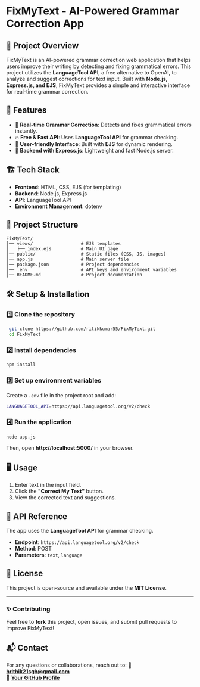 # FixMyText - AI-Powered Grammar Correction App

## 📌 Project Overview
FixMyText is an AI-powered grammar correction web application that helps users improve their writing by detecting and fixing grammatical errors. This project utilizes the **LanguageTool API**, a free alternative to OpenAI, to analyze and suggest corrections for text input. Built with **Node.js, Express.js, and EJS**, FixMyText provides a simple and interactive interface for real-time grammar correction.

## 🚀 Features
- 📝 **Real-time Grammar Correction**: Detects and fixes grammatical errors instantly.
- 🔥 **Free & Fast API**: Uses **LanguageTool API** for grammar checking.
- 🎨 **User-friendly Interface**: Built with **EJS** for dynamic rendering.
- 📡 **Backend with Express.js**: Lightweight and fast Node.js server.

## 🏗️ Tech Stack
- **Frontend**: HTML, CSS, EJS (for templating)
- **Backend**: Node.js, Express.js
- **API**: LanguageTool API
- **Environment Management**: dotenv

## 📂 Project Structure
```
FixMyText/
│── views/                  # EJS templates
│   ├── index.ejs           # Main UI page
│── public/                 # Static files (CSS, JS, images)
│── app.js                  # Main server file
│── package.json            # Project dependencies
│── .env                    # API keys and environment variables
│── README.md               # Project documentation
```

## 🛠️ Setup & Installation
### 1️⃣ Clone the repository
```sh
 git clone https://github.com/ritikkumar55/FixMyText.git
 cd FixMyText
```
### 2️⃣ Install dependencies
```sh
npm install
```
### 3️⃣ Set up environment variables
Create a `.env` file in the project root and add:
```sh
LANGUAGETOOL_API=https://api.languagetool.org/v2/check
```

### 4️⃣ Run the application
```sh
node app.js
```
Then, open **http://localhost:5000/** in your browser.

## 🖥️ Usage
1. Enter text in the input field.
2. Click the **"Correct My Text"** button.
3. View the corrected text and suggestions.

## 📌 API Reference
The app uses the **LanguageTool API** for grammar checking.
- **Endpoint**: `https://api.languagetool.org/v2/check`
- **Method**: POST
- **Parameters**: `text`, `language`

## 📜 License
This project is open-source and available under the **MIT License**.

---
### ✨ Contributing
Feel free to **fork** this project, open issues, and submit pull requests to improve FixMyText!

## 📬 Contact
For any questions or collaborations, reach out to:
📧 **hrithik21sgh@gmail.com**  
🔗 **[Your GitHub Profile](https://github.com/ritikkumar55)**


